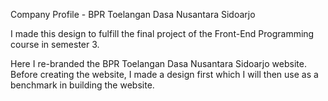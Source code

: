 Company Profile - BPR Toelangan Dasa Nusantara Sidoarjo 

I made this design to fulfill the final project of the Front-End Programming course in semester 3. 

Here I re-branded the BPR Toelangan Dasa Nusantara Sidoarjo website. 
Before creating the website, I made a design first which I will then use as a benchmark in building the website.
